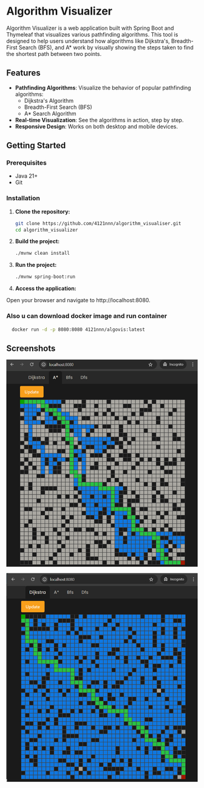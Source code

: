 # Algorithm Visualizer

Algorithm Visualizer is a web application built with Spring Boot and Thymeleaf that visualizes various pathfinding algorithms. This tool is designed to help users understand how algorithms like Dijkstra's, Breadth-First Search (BFS), and A* work by visually showing the steps taken to find the shortest path between two points.

## Features

- **Pathfinding Algorithms**: Visualize the behavior of popular pathfinding algorithms:
    - Dijkstra's Algorithm
    - Breadth-First Search (BFS)
    - A* Search Algorithm
- **Real-time Visualization**: See the algorithms in action, step by step.
- **Responsive Design**: Works on both desktop and mobile devices.

## Getting Started

### Prerequisites

- Java 21+ 
- Git

### Installation

1. **Clone the repository:**

   ```bash
   git clone https://github.com/4121nnn/algorithm_visualiser.git
   cd algorithm_visualizer
2. **Build the project:**
    
   ```bash
   ./mvnw clean install
3. **Run the project:**

    ```bash
   ./mvnw spring-boot:run
4. **Access the application:**

Open your browser and navigate to http://localhost:8080.

### Also u can download docker image and run container
```bash
  docker run -d -p 8080:8080 4121nnn/algovis:latest
```

## Screenshots
![A star Algorithm](docs/a_star.png)

![Dijkstra Algorithm](docs/dijkstra.png)